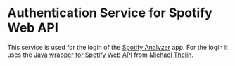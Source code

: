 # Authentication Service for Spotify Web API
This service is used for the login of the [Spotify Analyzer](https://gitlab.com/TomSchmanke/spotify-analyzer) app. For the login it uses the [Java wrapper for Spotify Web API](https://github.com/thelinmichael/spotify-web-api-java) from [Michael Thelin](https://github.com/thelinmichael).
